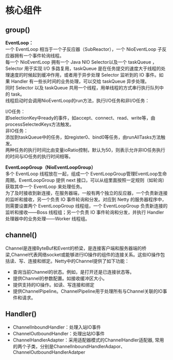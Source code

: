 
# 核心组件
## group()
**EventLoop：**  
一个 EventLoop 相当于一个子反应器（SubReactor），一个 NioEventLoop 子反应器拥有一个事件轮询线程。    
每一个 NioEventLoop 拥有一个 Java NIO Selector以及一个 taskQueue ，Selector 用于实现 I/O 多路复用，taskQueue 是在任务提交的速度大于线程的处理速度的时候起到缓冲作用，或者用于异步处理 Selector 监听到的 IO 事件。如果 Handler 有一些长时间的业务处理，可以交给 taskQueue 异步处理。  
同时 Selector 以及 taskQueue 共用一个线程，用单线程的方式串行执行队列中的 task。   
线程启动时会调用NioEventLoop的run方法，执行I/O任务和非I/O任务：

I/O任务：  
即selectionKey中ready的事件，如accept、connect、read、write等，由processSelectedKeys方法触发。    
非IO任务：    
添加到taskQueue中的任务，如register0、bind0等任务，由runAllTasks方法触发。     
两种任务的执行时间比由变量ioRatio控制，默认为50，则表示允许非IO任务执行的时间与IO任务的执行时间相等。   

**EventLoopGroup（NioEventLoopGroup）**    
多个 EventLoop 线程放在一起，组成一个 EventLoopGroup管理EventLoop生命周期。EventLoopGroup 提供 next 接口，可以从组里面按照一定规则（如轮询）获取其中一个 EventLoop 来处理任务。  
为了及时接收到新连接，在服务器端，一般有两个独立的反应器，一个负责新连接的监听和接收，另一个负责 IO 事件轮询和分发。对应到 Netty 的服务器程序中，则需要设置两个 EventLoopGroup 线程组，一个 EventLoopGroup 负责新连接的监听和接收——Boss 线程组；另一个负责 IO 事件轮询和分发，并执行 Handler 处理器中的业务处理——Worker 线程组。

## channel()
Channel是连接ByteBuf和Event的桥梁，是连接客户端和服务器端的桥梁,Channel代表网络socket或能够进行IO操作的组件的连接关系。这些IO操作包括读、写、连接和绑定。Netty中的Channel提供了如下功能：
+ 查询当前Channel的状态。例如，是打开还是已连接状态等。
+ 提供Channel的参数配置。如接收缓冲区大小。
+ 提供支持的IO操作。如读、写连接和绑定
+ 提供ChannelPipeline。ChannelPipeline用于处理所有与Channel关联的IO事件和请求。

## Handler()
+ ChannelInboundHandler：处理入站IO事件
+ ChannelOutboundHandler：处理出站IO事件
+ ChannelHandlerAdapter：采用适配器模式的ChannelHandler适配器, 常用的两个子类，分别是ChannelInboundHandlerAdapor、ChannelOutboundHandlerAdatper
